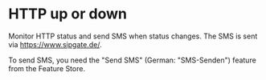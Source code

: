 # HTTP up or down

Monitor HTTP status and send SMS when status changes. The SMS is sent via https://www.sipgate.de/.

To send SMS, you need the "Send SMS" (German: "SMS-Senden") feature from the Feature Store.